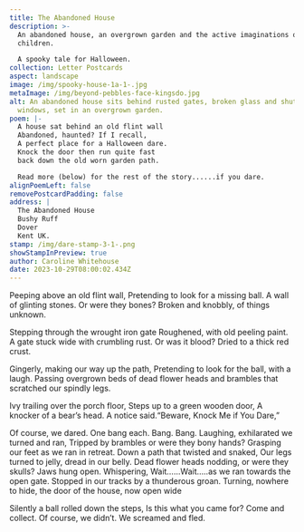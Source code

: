 ```yaml
---
title: The Abandoned House
description: >-
  An abandoned house, an overgrown garden and the active imaginations of
  children.

  A spooky tale for Halloween.
collection: Letter Postcards
aspect: landscape
image: /img/spooky-house-1a-1-.jpg
metaImage: /img/beyond-pebbles-face-kingsdo.jpg
alt: An abandoned house sits behind rusted gates, broken glass and shuttered
  windows, set in an overgrown garden.
poem: |-
  A house sat behind an old flint wall 
  Abandoned, haunted? If I recall,
  A perfect place for a Halloween dare.
  Knock the door then run quite fast
  back down the old worn garden path.

  Read more (below) for the rest of the story......if you dare.
alignPoemLeft: false
removePostcardPadding: false
address: |
  The Abandoned House
  Bushy Ruff
  Dover
  Kent UK.
stamp: /img/dare-stamp-3-1-.png
showStampInPreview: true
author: Caroline Whitehouse
date: 2023-10-29T08:00:02.434Z
---
```

Peeping above an old flint wall,
Pretending to look for a missing ball. 
A wall of glinting stones. Or were they bones?
Broken and knobbly, of things unknown.

Stepping through the wrought iron gate
Roughened, with old peeling paint.
A gate stuck wide with crumbling rust. 
Or was it blood? 
Dried to a thick red crust.

Gingerly, making our way up the path, 
Pretending to look for the ball, with a laugh.
Passing overgrown beds of dead flower heads 
and brambles that scratched our spindly legs.

Ivy trailing over the porch floor,
Steps up to a green wooden door,
A knocker of a bear’s head. 
A notice said.“Beware, Knock Me if You Dare,”

Of course, we dared. One bang each. Bang. Bang.
Laughing, exhilarated we turned and ran,
Tripped by brambles or were they bony hands?
Grasping our feet as we ran in retreat.
Down a path that twisted and snaked,
Our legs turned to jelly, dread in our belly.
Dead flower heads nodding, or were they skulls? 
Jaws hung open. Whispering, 
Wait……Wait…..as we ran towards the open gate.
Stopped in our tracks by a thunderous groan.
Turning, nowhere to hide, the door of the house, now open wide

Silently a ball rolled down the steps,
Is this what you came for? Come and collect.
Of course, we didn’t. We screamed and fled.
